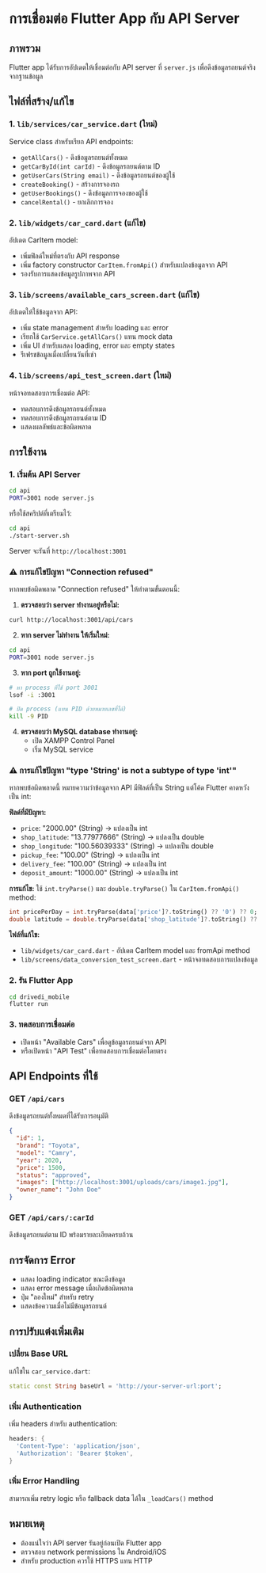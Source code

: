 # การเชื่อมต่อ Flutter App กับ API Server

## ภาพรวม
Flutter app ได้รับการอัปเดตให้เชื่อมต่อกับ API server ที่ `server.js` เพื่อดึงข้อมูลรถยนต์จริงจากฐานข้อมูล

## ไฟล์ที่สร้าง/แก้ไข

### 1. `lib/services/car_service.dart` (ใหม่)
Service class สำหรับเรียก API endpoints:
- `getAllCars()` - ดึงข้อมูลรถยนต์ทั้งหมด
- `getCarById(int carId)` - ดึงข้อมูลรถยนต์ตาม ID
- `getUserCars(String email)` - ดึงข้อมูลรถยนต์ของผู้ใช้
- `createBooking()` - สร้างการจองรถ
- `getUserBookings()` - ดึงข้อมูลการจองของผู้ใช้
- `cancelRental()` - ยกเลิกการจอง

### 2. `lib/widgets/car_card.dart` (แก้ไข)
อัปเดต CarItem model:
- เพิ่มฟิลด์ใหม่ที่ตรงกับ API response
- เพิ่ม factory constructor `CarItem.fromApi()` สำหรับแปลงข้อมูลจาก API
- รองรับการแสดงข้อมูลรูปภาพจาก API

### 3. `lib/screens/available_cars_screen.dart` (แก้ไข)
อัปเดตให้ใช้ข้อมูลจาก API:
- เพิ่ม state management สำหรับ loading และ error
- เรียกใช้ `CarService.getAllCars()` แทน mock data
- เพิ่ม UI สำหรับแสดง loading, error และ empty states
- รีเฟรชข้อมูลเมื่อเปลี่ยนวันที่เช่า

### 4. `lib/screens/api_test_screen.dart` (ใหม่)
หน้าจอทดสอบการเชื่อมต่อ API:
- ทดสอบการดึงข้อมูลรถยนต์ทั้งหมด
- ทดสอบการดึงข้อมูลรถยนต์ตาม ID
- แสดงผลลัพธ์และข้อผิดพลาด

## การใช้งาน

### 1. เริ่มต้น API Server
```bash
cd api
PORT=3001 node server.js
```

หรือใช้สคริปต์ที่เตรียมไว้:
```bash
cd api
./start-server.sh
```

Server จะรันที่ `http://localhost:3001`

### ⚠️ การแก้ไขปัญหา "Connection refused"

หากพบข้อผิดพลาด "Connection refused" ให้ทำตามขั้นตอนนี้:

1. **ตรวจสอบว่า server ทำงานอยู่หรือไม่:**
```bash
curl http://localhost:3001/api/cars
```

2. **หาก server ไม่ทำงาน ให้เริ่มใหม่:**
```bash
cd api
PORT=3001 node server.js
```

3. **หาก port ถูกใช้งานอยู่:**
```bash
# หา process ที่ใช้ port 3001
lsof -i :3001

# ปิด process (แทน PID ด้วยหมายเลขที่ได้)
kill -9 PID
```

4. **ตรวจสอบว่า MySQL database ทำงานอยู่:**
   - เปิด XAMPP Control Panel
   - เริ่ม MySQL service

### ⚠️ การแก้ไขปัญหา "type 'String' is not a subtype of type 'int'"

หากพบข้อผิดพลาดนี้ หมายความว่าข้อมูลจาก API มีฟิลด์ที่เป็น String แต่โค้ด Flutter คาดหวังเป็น int:

**ฟิลด์ที่มีปัญหา:**
- `price`: "2000.00" (String) → แปลงเป็น int
- `shop_latitude`: "13.77977666" (String) → แปลงเป็น double  
- `shop_longitude`: "100.56039333" (String) → แปลงเป็น double
- `pickup_fee`: "100.00" (String) → แปลงเป็น int
- `delivery_fee`: "100.00" (String) → แปลงเป็น int
- `deposit_amount`: "1000.00" (String) → แปลงเป็น int

**การแก้ไข:**
ใช้ `int.tryParse()` และ `double.tryParse()` ใน `CarItem.fromApi()` method:

```dart
int pricePerDay = int.tryParse(data['price']?.toString() ?? '0') ?? 0;
double latitude = double.tryParse(data['shop_latitude']?.toString() ?? '0') ?? 0.0;
```

**ไฟล์ที่แก้ไข:**
- `lib/widgets/car_card.dart` - อัปเดต CarItem model และ fromApi method
- `lib/screens/data_conversion_test_screen.dart` - หน้าจอทดสอบการแปลงข้อมูล

### 2. รัน Flutter App
```bash
cd drivedi_mobile
flutter run
```

### 3. ทดสอบการเชื่อมต่อ
- เปิดหน้า "Available Cars" เพื่อดูข้อมูลรถยนต์จาก API
- หรือเปิดหน้า "API Test" เพื่อทดสอบการเชื่อมต่อโดยตรง

## API Endpoints ที่ใช้

### GET `/api/cars`
ดึงข้อมูลรถยนต์ทั้งหมดที่ได้รับการอนุมัติ
```json
{
  "id": 1,
  "brand": "Toyota",
  "model": "Camry",
  "year": 2020,
  "price": 1500,
  "status": "approved",
  "images": ["http://localhost:3001/uploads/cars/image1.jpg"],
  "owner_name": "John Doe"
}
```

### GET `/api/cars/:carId`
ดึงข้อมูลรถยนต์ตาม ID พร้อมรายละเอียดครบถ้วน

## การจัดการ Error
- แสดง loading indicator ขณะดึงข้อมูล
- แสดง error message เมื่อเกิดข้อผิดพลาด
- ปุ่ม "ลองใหม่" สำหรับ retry
- แสดงข้อความเมื่อไม่มีข้อมูลรถยนต์

## การปรับแต่งเพิ่มเติม

### เปลี่ยน Base URL
แก้ไขใน `car_service.dart`:
```dart
static const String baseUrl = 'http://your-server-url:port';
```

### เพิ่ม Authentication
เพิ่ม headers สำหรับ authentication:
```dart
headers: {
  'Content-Type': 'application/json',
  'Authorization': 'Bearer $token',
}
```

### เพิ่ม Error Handling
สามารถเพิ่ม retry logic หรือ fallback data ได้ใน `_loadCars()` method

## หมายเหตุ
- ต้องแน่ใจว่า API server รันอยู่ก่อนเปิด Flutter app
- ตรวจสอบ network permissions ใน Android/iOS
- สำหรับ production ควรใช้ HTTPS แทน HTTP
